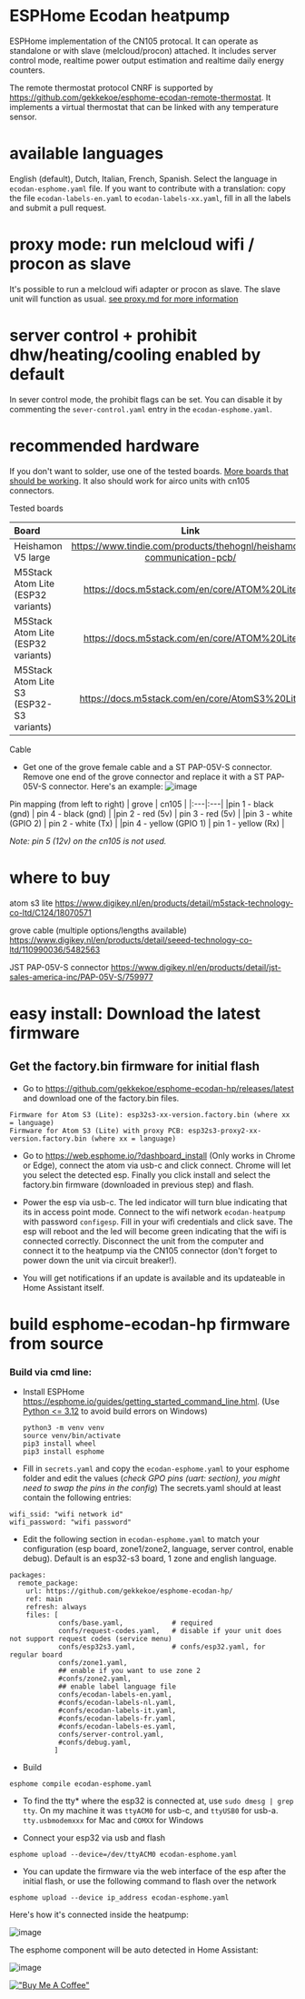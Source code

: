 # ESPHome Ecodan heatpump
ESPHome implementation of the CN105 protocal. It can operate as standalone or with slave (melcloud/procon) attached. It includes server control mode, realtime power output estimation and realtime daily energy counters. 

The remote thermostat protocol CNRF is supported by https://github.com/gekkekoe/esphome-ecodan-remote-thermostat. It implements a virtual thermostat that can be linked with any temperature sensor.

# available languages
English (default), Dutch, Italian, French, Spanish. Select the language in `ecodan-esphome.yaml` file. 
If you want to contribute with a translation: copy the file `ecodan-labels-en.yaml` to `ecodan-labels-xx.yaml`, fill in all the labels and submit a pull request.

# proxy mode: run melcloud wifi / procon as slave
It's possible to run a melcloud wifi adapter or procon as slave. The slave unit will function as usual.
[see proxy.md for more information](proxy.md)

# server control + prohibit dhw/heating/cooling enabled by default
In sever control mode, the prohibit flags can be set. You can disable it by commenting the `sever-control.yaml` entry in the `ecodan-esphome.yaml`.

# recommended hardware
If you don't want to solder, use one of the tested boards. [More boards that should be working](https://github.com/SwiCago/HeatPump/issues/13#issuecomment-457897457). It also should work for airco units with cn105 connectors. 

Tested boards

| Board | Link | Notes |
|:---|:----:|:---|
| Heishamon V5 large | https://www.tindie.com/products/thehognl/heishamon-communication-pcb/ | [see proxy.md](proxy.md) |
| M5Stack Atom Lite (ESP32 variants) | https://docs.m5stack.com/en/core/ATOM%20Lite | Grove ports used |
| M5Stack Atom Lite (ESP32 variants) | https://docs.m5stack.com/en/core/ATOM%20Lite | Pins used [example](confs/m5stack-atom-lite-proxy.md) |
| M5Stack Atom Lite S3 (ESP32-S3 variants) | https://docs.m5stack.com/en/core/AtomS3%20Lite | Grove ports used |

Cable
* Get one of the grove female cable and a ST PAP-05V-S connector. Remove one end of the grove connector and replace it with a ST PAP-05V-S connector. Here's an example:
![image](https://github.com/gekkekoe/esphome-ecodan-hp/blob/main/img/m5stack_cn105.jpg?raw=true)

Pin mapping (from left to right)
| grove | cn105 |
|:---|:---|
|pin 1 - black (gnd) | pin 4 - black (gnd) |
|pin 2 - red (5v) | pin 3 - red (5v) |
|pin 3 - white (GPIO 2) | pin 2 - white (Tx) |
|pin 4 - yellow (GPIO 1) | pin 1 - yellow (Rx) |

*Note: pin 5 (12v) on the cn105 is not used.*

# where to buy
atom s3 lite
https://www.digikey.nl/en/products/detail/m5stack-technology-co-ltd/C124/18070571

grove cable (multiple options/lengths available)
https://www.digikey.nl/en/products/detail/seeed-technology-co-ltd/110990036/5482563

JST PAP-05V-S connector
https://www.digikey.nl/en/products/detail/jst-sales-america-inc/PAP-05V-S/759977

# easy install: Download the latest firmware
## Get the factory.bin firmware for initial flash
* Go to https://github.com/gekkekoe/esphome-ecodan-hp/releases/latest and download one of the factory.bin files. 
```
Firmware for Atom S3 (Lite): esp32s3-xx-version.factory.bin (where xx = language)
Firmware for Atom S3 (Lite) with proxy PCB: esp32s3-proxy2-xx-version.factory.bin (where xx = language)
```
* Go to https://web.esphome.io/?dashboard_install (Only works in Chrome or Edge), connect the atom via usb-c and click connect. Chrome will let you select the detected esp. Finally you click install and select the factory.bin firmware (downloaded in previous step) and flash.

* Power the esp via usb-c. The led indicator will turn blue indicating that its in access point mode. Connect to the wifi network `ecodan-heatpump` with password `configesp`. Fill in your wifi credentials and click save. The esp will reboot and the led will become green indicating that the wifi is connected correctly. Disconnect the unit from the computer and connect it to the heatpump via the CN105 connector (don't forget to power down the unit via circuit breaker!).

* You will get notifications if an update is available and its updateable in Home Assistant itself. 

# build esphome-ecodan-hp firmware from source
### Build via cmd line:
* Install ESPHome https://esphome.io/guides/getting_started_command_line.html. (Use [Python <= 3.12](https://github.com/esphome/issues/issues/6558) to avoid build errors on Windows)
    ```console
    python3 -m venv venv
    source venv/bin/activate
    pip3 install wheel
    pip3 install esphome
    ```
* Fill in `secrets.yaml` and copy the `ecodan-esphome.yaml` to your esphome folder and edit the values (*check GPO pins (uart: section), you might need to swap the pins in the config*)
The secrets.yaml should at least contain the following entries:
```
wifi_ssid: "wifi network id"
wifi_password: "wifi password"
```
* Edit the following section in `ecodan-esphome.yaml` to match your configuration (esp board, zone1/zone2, language, server control, enable debug). Default is an esp32-s3 board, 1 zone and english language.

```
packages:
  remote_package:
    url: https://github.com/gekkekoe/esphome-ecodan-hp/
    ref: main
    refresh: always
    files: [ 
            confs/base.yaml,            # required
            confs/request-codes.yaml,   # disable if your unit does not support request codes (service menu)
            confs/esp32s3.yaml,         # confs/esp32.yaml, for regular board
            confs/zone1.yaml,
            ## enable if you want to use zone 2
            #confs/zone2.yaml,
            ## enable label language file
            confs/ecodan-labels-en.yaml,
            #confs/ecodan-labels-nl.yaml,
            #confs/ecodan-labels-it.yaml,
            #confs/ecodan-labels-fr.yaml,
            #confs/ecodan-labels-es.yaml,
            confs/server-control.yaml,
            #confs/debug.yaml,
           ]
```

* Build
```console
esphome compile ecodan-esphome.yaml
```
* To find the tty* where the esp32 is connected at, use `sudo dmesg | grep tty`. On my machine it was `ttyACM0` for usb-c, and `ttyUSB0` for usb-a. `tty.usbmodemxxx` for Mac and `COMXX` for Windows

* Connect your esp32 via usb and flash
```console 
esphome upload --device=/dev/ttyACM0 ecodan-esphome.yaml
```
* You can update the firmware via the web interface of the esp after the initial flash, or use the following command to flash over the network
```console 
esphome upload --device ip_address ecodan-esphome.yaml
```

Here's how it's connected inside the heatpump:

![image](https://github.com/gekkekoe/esphome-ecodan-hp/blob/main/img/m5stack_installed.jpg?raw=true)

The esphome component will be auto detected in Home Assistant:

![image](https://github.com/gekkekoe/esphome-ecodan-hp/blob/main/img/ha-integration.png?raw=true)


[!["Buy Me A Coffee"](https://www.buymeacoffee.com/assets/img/custom_images/orange_img.png)](https://www.buymeacoffee.com/gekkekoe)
